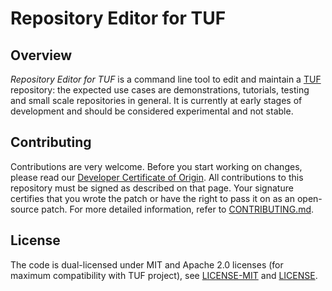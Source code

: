 
# Repository Editor for TUF

## Overview

_Repository Editor for TUF_ is a command line tool to edit and maintain a [TUF](https://theupdateframework.io/) repository: the expected use cases are demonstrations, tutorials, testing and small scale repositories in general. It is currently at early stages of development and should be considered experimental and not stable.


## Contributing

Contributions are very welcome. Before you start working on changes, please read our 
[Developer Certificate of Origin](https://cla.vmware.com/dco). All contributions to this repository must be
signed as described on that page. Your signature certifies that you wrote the patch or have the right to pass it on
as an open-source patch. For more detailed information, refer to [CONTRIBUTING.md](CONTRIBUTING.md).

## License

The code is dual-licensed under MIT and Apache 2.0 licenses (for maximum compatibility with TUF project), see [LICENSE-MIT](LICENSE-MIT) and [LICENSE](LICENSE).
